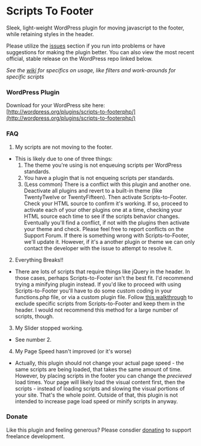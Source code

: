 Scripts To Footer
=================

Sleek, light-weight WordPress plugin for moving javascript to the footer, while retaining styles in the header.

Please utilize the [issues](https://github.com/joshuadavidnelson/scripts-to-footer/issues) section if you run into problems or have suggestions for making the plugin better. You can also view the most recent official, stable release on the WordPress repo linked below.

*See the [wiki](https://github.com/joshuadavidnelson/scripts-to-footer/wiki) for specifics on usage, like filters and work-arounds for specific scripts*

### WordPress Plugin

Download for your WordPress site here: [http://wordpress.org/plugins/scripts-to-footerphp/](http://wordpress.org/plugins/scripts-to-footerphp/)

### FAQ
1. My scripts are not moving to the footer.
 - This is likely due to one of three things:
    1. The theme you're using is not enqueuing scripts per WordPress standards.
    2. You have a plugin that is not enqueing scripts per standards.
    3. (Less common) There is a conflict with this plugin and another one. Deactivate all plugins and revert to a built-in theme (like TwentyTwelve or TwentyFifteen). Then activate Scripts-to-Footer. Check your HTML source to confirm it's working. If so, proceed to activate each of your other plugins one at a time, checking your HTML source each time to see if the scripts behavior changes. Eventually you'll find a conflict, if not with the plugins then activate your theme and check. Please feel free to report conflicts on the Support Forum. If there is something wrong with Scripts-to-Footer, we'll update it. However, if it's a another plugin or theme we can only contact the developer with the issue to attempt to resolve it.

2. Everything Breaks!!
 - There are lots of scripts that require things like jQuery in the header. In those cases, perhaps Scripts-to-Footer isn't the best fit. I'd recommend trying a minifying plugin instead. If you'd like to proceed with using Scripts-to-Footer you'll have to do some custom coding in your functions.php file, or via a custom plugin file. Follow [this walkthrough](http://joshuadnelson.com/scripts-to-footer-plugin/) to exclude specific scripts from Scripts-to-Footer and keep them in the header. I would not recommend this method for a large number of scripts, though. 

3. My Slider stopped working.
 - See number 2.

4. My Page Speed hasn't improved (or it's worse)
 - Actually, this plugin should not change your actual page speed - the same scripts are being loaded, that takes the same amount of time. However, by placing scripts in the footer you can change the _precieved_ load times. Your page will likely load the visual content first, then the scripts - instead of loading scripts and slowing the visual portions of your site. That's the whole point. Outside of that, this plugin is not intended to increase page load speed or minify scripts in anyway.

### Donate

Like this plugin and feeling generous? Please consdier [donating](http://joshuadnelson.com/donate) to support freelance development.
